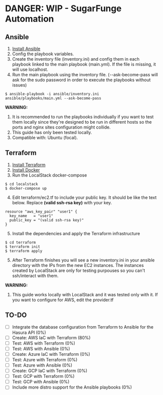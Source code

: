 # DANGER: WIP - SugarFunge Automation

## Ansible

1. [Install Ansible](https://docs.ansible.com/ansible/latest/installation_guide/intro_installation.html)
2. Config the playbook variables.
3. Create the inventory file (inventory.ini) and config them in each playbook linked to the main playbook (main.yml). If the file is missing, it will use localhost.
4. Run the main playbook using the inventory file. (--ask-become-pass will ask for the sudo password in order to execute the playbooks without issues)
```
$ ansible-playbook -i ansible/inventory.ini  ansible/playbooks/main.yml --ask-become-pass 
```

**WARNING:**
1. It is recommended to run the playbooks individually if you want to test them locally since they're designed to be run in different hosts so the ports and nginx sites configuration might collide.
2. This guide has only been tested locally.
3. Compatible with: Ubuntu (focal).

## Terraform

1. [Install Terraform](https://learn.hashicorp.com/tutorials/terraform/install-cli)
2. [Install Docker](https://docs.docker.com/get-docker)
3. Run the LocalStack docker-compose
```
$ cd localstack
$ docker-compose up
```
4. Edit terraform/ec2.tf to include your public key. It should be like the text below. Replace **(valid ssh-rsa key)** with your key.
```
resource "aws_key_pair" "user1" {
  key_name   = "user1"
  public_key = "(valid ssh-rsa key)"
}
```
5. Install the dependencies and apply the Terraform infrastructure
```
$ cd terraform
$ terraform init
$ terraform apply
```
5. After Terraform finishes you will see a new inventory.ini in your ansible directory with the IPs from the new EC2 instances. The instances created by LocalStack are only for testing purpouses so you can't ssh/interact with them.

**WARNING:**
1. This guide works locally with LocalStack and it was tested only with it. If you want to configure for AWS, edit the provider.tf

## TO-DO

- [ ] Integrate the database configuration from Terraform to Ansible for the Hasura API (0%)
- [ ] Create: AWS IaC with Terraform (80%)
- [ ] Test: AWS with Terraform (0%)
- [ ] Test: AWS with Ansible (0%)
- [ ] Create: Azure IaC with Terraform (0%)
- [ ] Test: Azure with Terraform (0%)
- [ ] Test: Azure with Ansible (0%)
- [ ] Create: GCP IaC with Terraform (0%)
- [ ] Test: GCP with Terraform (0%)
- [ ] Test: GCP with Ansible (0%)
- [ ] Include more distro support for the Ansible playbooks (0%)